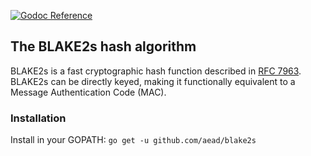 [![Godoc Reference](https://godoc.org/github.com/aead/blake2s?status.svg)](https://godoc.org/github.com/aead/blake2s)

## The BLAKE2s hash algorithm

BLAKE2s is a fast cryptographic hash function described in [RFC 7963](https://tools.ietf.org/html/rfc7693).
BLAKE2s can be directly keyed, making it functionally equivalent to a Message Authentication Code (MAC).

### Installation

Install in your GOPATH: `go get -u github.com/aead/blake2s`